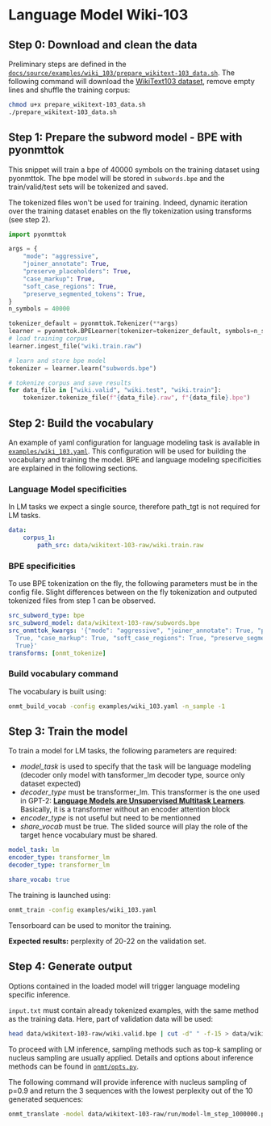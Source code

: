 # Language Model Wiki-103


## Step 0: Download and clean the data

Preliminary steps are defined in the [`docs/source/examples/wiki_103/prepare_wikitext-103_data.sh`](https://github.com/OpenNMT/OpenNMT-py/tree/master/docs/sources/examples/wiki_103/prepare_wikitext-103_data.sh). The following command will download the [WikiText103 dataset](https://blog.einstein.ai/the-wikitext-long-term-dependency-language-modeling-dataset/), remove empty lines and shuffle the training corpus:
```bash
chmod u+x prepare_wikitext-103_data.sh
./prepare_wikitext-103_data.sh
```

## Step 1: Prepare the subword model - BPE with pyonmttok

This snippet will train a bpe of 40000 symbols on the training dataset using pyonmttok. The bpe model will be stored in `subwords.bpe` and the train/valid/test sets will be tokenized and saved.

The tokenized files won't be used for training. Indeed, dynamic iteration over the training dataset enables on the fly tokenization using transforms (see step 2).

```python
import pyonmttok

args = {
    "mode": "aggressive",
    "joiner_annotate": True,
    "preserve_placeholders": True,
    "case_markup": True,
    "soft_case_regions": True,
    "preserve_segmented_tokens": True,
}
n_symbols = 40000

tokenizer_default = pyonmttok.Tokenizer(**args)
learner = pyonmttok.BPELearner(tokenizer=tokenizer_default, symbols=n_symbols)
# load training corpus
learner.ingest_file("wiki.train.raw")

# learn and store bpe model
tokenizer = learner.learn("subwords.bpe")

# tokenize corpus and save results
for data_file in ["wiki.valid", "wiki.test", "wiki.train"]:
    tokenizer.tokenize_file(f"{data_file}.raw", f"{data_file}.bpe")
```

## Step 2: Build the vocabulary
An example of yaml configuration for language modeling task is available in [`examples/wiki_103.yaml`](https://github.com/OpenNMT/OpenNMT-py/tree/master/docs/source/examples/wiki_103/wiki_103.yaml). This configuration will be used for building the vocabulary and training the model.
BPE and language modeling specificities are explained in the following sections.

### Language Model specificities

In LM tasks we expect a single source, therefore path_tgt is not required for LM tasks.

```yaml
data:
    corpus_1:
        path_src: data/wikitext-103-raw/wiki.train.raw
```

### BPE specificities

To use BPE tokenization on the fly, the following parameters must be in the config file.
Slight differences between on the fly tokenization and outputed tokenized files from step 1 can be observed.

```yaml
src_subword_type: bpe
src_subword_model: data/wikitext-103-raw/subwords.bpe
src_onmttok_kwargs: '{"mode": "aggressive", "joiner_annotate": True, "preserve_placeholders":
  True, "case_markup": True, "soft_case_regions": True, "preserve_segmented_tokens":
  True}'
transforms: [onmt_tokenize]
```

### Build vocabulary command
The vocabulary is built using:
```bash
onmt_build_vocab -config examples/wiki_103.yaml -n_sample -1
```

## Step 3: Train the model
To train a model for LM tasks, the following parameters are required:

* *model_task* is used to specify that the task will be language modeling (decoder only model with tansformer_lm decoder type, source only dataset expected)
* *decoder_type* must be transformer_lm. This transformer is the one used in GPT-2: [**Language Models are Unsupervised Multitask Learners**](https://d4mucfpksywv.cloudfront.net/better-language-models/language_models_are_unsupervised_multitask_learners.pdf). Basically, it is a transformer without an encoder attention block
* *encoder_type* is not useful but need to be mentionned
* *share_vocab* must be true. The slided source will play the role of the target hence vocabulary must be shared. 
```yaml
model_task: lm
encoder_type: transformer_lm
decoder_type: transformer_lm

share_vocab: true
```

The training is launched using:
```bash
onmt_train -config examples/wiki_103.yaml
```
Tensorboard can be used to monitor the training.

**Expected results:** perplexity of 20-22 on the validation set.

## Step 4: Generate output
Options contained in the loaded model will trigger language modeling specific inference.

`input.txt` must contain already tokenized examples, with the same method as the training data. Here, part of validation data will be used:
```bash
head data/wikitext-103-raw/wiki.valid.bpe | cut -d" " -f-15 > data/wikitext-103-raw/lm_input.txt
```

To proceed with LM inference, sampling methods such as top-k sampling or nucleus sampling are usually applied. Details and options about inference methods can be found in [`onmt/opts.py`](https://github.com/OpenNMT/OpenNMT-py/tree/master/onmt/opts.py).

The following command will provide inference with nucleus sampling of p=0.9 and return the 3 sequences with the lowest perplexity out of the 10 generated sequences:
```bash
onmt_translate -model data/wikitext-103-raw/run/model-lm_step_1000000.pt -src data/wikitext-103-raw/lm_input.txt -output data/wikitext-103-raw/lm_pred_input.txt -verbose -n_best 3 -random_sampling_topp 0.9 -beam_size 10
```

